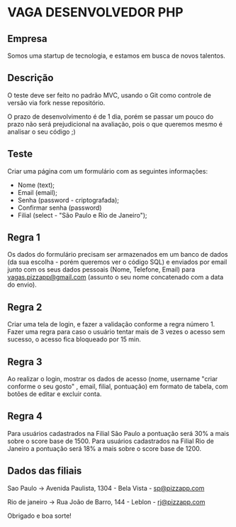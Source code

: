 # VAGA DESENVOLVEDOR PHP

## Empresa
Somos uma startup de tecnologia, e estamos em busca de novos talentos.

## Descrição
O teste deve ser feito no padrão MVC, usando o Git como controle de versão via fork nesse repositório.

O prazo de desenvolvimento é de 1 dia, porém se passar um pouco do prazo não será prejudicional na avaliação, pois o que queremos mesmo é analisar o seu código ;)

## Teste
 Criar uma página com um formulário com as seguintes informações:
- Nome (text);
- Email (email);
- Senha (password - criptografada);
- Confirmar senha (password)
- Filial (select - "São Paulo e Rio de Janeiro");

## Regra 1
Os dados do formulário precisam ser armazenados em um banco de dados (da sua escolha - porém queremos ver o código SQL) e enviados por email junto com os seus dados pessoais (Nome, Telefone, Email) para vagas.pizzapp@gmail.com (assunto o seu nome concatenado com a data do envio).

## Regra 2
Criar uma tela de login, e fazer a validação conforme a regra número 1. Fazer uma regra para caso o usuário tentar mais de 3 vezes o acesso sem sucesso, o acesso fica bloqueado por 15 min.

## Regra 3
Ao realizar o login, mostrar os dados de acesso (nome, username "criar conforme o seu gosto" , email, filial, pontuação) em formato de tabela, com botões de editar e excluir conta.

## Regra 4
Para usuários cadastrados na Filial São Paulo a pontuação será 30% a mais sobre o score base de 1500.
Para usuários cadastrados na Filial Rio de Janeiro a pontuação será 18% a mais sobre o score base de 1200.

## Dados das filiais
Sao Paulo -> Avenida Paulista, 1304 - Bela Vista - sp@pizzapp.com

Rio de janeiro -> Rua João de Barro, 144 - Leblon - rj@pizzapp.com


Obrigado e boa sorte!
